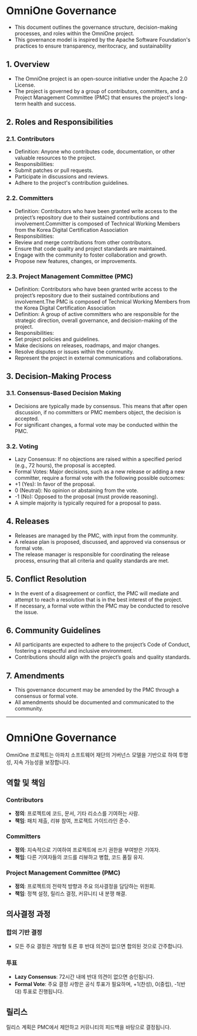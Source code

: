 ﻿# OmniOne Governance
- This document outlines the governance structure, decision-making processes, and roles within the OmniOne project. 
- This governance model is inspired by the Apache Software Foundation's practices to ensure transparency, meritocracy, and sustainability

## 1. Overview

- The OmniOne project is an open-source initiative under the Apache 2.0 License. 
- The project is governed by a group of contributors, committers, and a Project Management Committee (PMC) that ensures the project's long-term health and success.

## 2. Roles and Responsibilities

### 2.1. Contributors
- Definition: Anyone who contributes code, documentation, or other valuable resources to the project.
- Responsibilities: 
- Submit patches or pull requests.
- Participate in discussions and reviews.
- Adhere to the project's contribution guidelines.

### 2.2. Committers
- Definition: Contributors who have been granted write access to the project’s repository due to their sustained contributions and involvement.Committer is composed of Technical Working Members from the Korea Digital Certification Association
- Responsibilities:
- Review and merge contributions from other contributors.
- Ensure that code quality and project standards are maintained.
- Engage with the community to foster collaboration and growth.
- Propose new features, changes, or improvements.

### 2.3. Project Management Committee (PMC)
- Definition: Contributors who have been granted write access to the project’s repository due to their sustained contributions and involvement.The PMC is composed of Technical Working Members from the Korea Digital Certification Association
- Definition: A group of active committers who are responsible for the strategic direction, overall governance, and decision-making of the project.
- Responsibilities:
- Set project policies and guidelines.
- Make decisions on releases, roadmaps, and major changes.
- Resolve disputes or issues within the community.
- Represent the project in external communications and collaborations.

## 3. Decision-Making Process

### 3.1. Consensus-Based Decision Making
- Decisions are typically made by consensus. This means that after open discussion, if no committers or PMC members object, the decision is accepted.
- For significant changes, a formal vote may be conducted within the PMC.

### 3.2. Voting
- Lazy Consensus: If no objections are raised within a specified period (e.g., 72 hours), the proposal is accepted.
- Formal Votes: Major decisions, such as a new release or adding a new committer, require a formal vote with the following possible outcomes:
- +1 (Yes): In favor of the proposal.
- 0 (Neutral): No opinion or abstaining from the vote.
- -1 (No): Opposed to the proposal (must provide reasoning).
- A simple majority is typically required for a proposal to pass.

## 4. Releases

- Releases are managed by the PMC, with input from the community.
- A release plan is proposed, discussed, and approved via consensus or formal vote.
- The release manager is responsible for coordinating the release process, ensuring that all criteria and quality standards are met.

## 5. Conflict Resolution

- In the event of a disagreement or conflict, the PMC will mediate and attempt to reach a resolution that is in the best interest of the project.
- If necessary, a formal vote within the PMC may be conducted to resolve the issue.

## 6. Community Guidelines

- All participants are expected to adhere to the project’s Code of Conduct, fostering a respectful and inclusive environment.
- Contributions should align with the project’s goals and quality standards.

## 7. Amendments

- This governance document may be amended by the PMC through a consensus or formal vote.
- All amendments should be documented and communicated to the community.


---
# OmniOne Governance

OmniOne 프로젝트는 아파치 소프트웨어 재단의 거버넌스 모델을 기반으로 하여 투명성, 지속 가능성을 보장합니다.

## 역할 및 책임
### Contributors
- **정의**: 프로젝트에 코드, 문서, 기타 리소스를 기여하는 사람.
- **책임**: 패치 제출, 리뷰 참여, 프로젝트 가이드라인 준수.

### Committers
- **정의**: 지속적으로 기여하여 프로젝트에 쓰기 권한을 부여받은 기여자.
- **책임**: 다른 기여자들의 코드를 리뷰하고 병합, 코드 품질 유지.

### Project Management Committee (PMC)
- **정의**: 프로젝트의 전략적 방향과 주요 의사결정을 담당하는 위원회.
- **책임**: 정책 설정, 릴리스 결정, 커뮤니티 내 분쟁 해결.

## 의사결정 과정
### 합의 기반 결정
- 모든 주요 결정은 개방형 토론 후 반대 의견이 없으면 합의된 것으로 간주합니다.

### 투표
- **Lazy Consensus**: 72시간 내에 반대 의견이 없으면 승인됩니다.
- **Formal Vote**: 주요 결정 사항은 공식 투표가 필요하며, +1(찬성), 0(중립), -1(반대) 투표로 진행됩니다.

## 릴리스
릴리스 계획은 PMC에서 제안하고 커뮤니티의 피드백을 바탕으로 결정됩니다.
